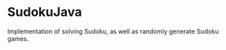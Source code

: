 SudokuJava
==========

Implementation of solving Sudoku, as well as randomly generate Sudoku games.
